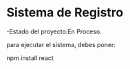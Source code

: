 <h1>Sistema de Registro</h1>

-Estado del proyecto:En Proceso.

para ejecutar el sistema, debes poner:

npm install react
